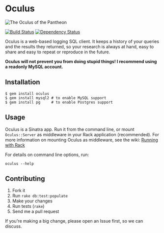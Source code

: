 # Oculus

![The Oculus of the Pantheon](http://upload.wikimedia.org/wikipedia/commons/1/17/Oculus_of_the_Pantheon.jpg)

[![Build Status](https://secure.travis-ci.org/paulrosania/oculus.png?branch=master)](http://travis-ci.org/paulrosania/oculus)
[![Dependency Status](https://gemnasium.com/paulrosania/oculus.png)](https://gemnasium.com/paulrosania/oculus)

Oculus is a web-based logging SQL client.  It keeps a history of your queries
and the results they returned, so your research is always at hand, easy to share
and easy to repeat or reproduce in the future.

**Oculus will not prevent you from doing stupid things! I recommend using a
readonly MySQL account.**

## Installation

    $ gem install oculus
    $ gem install mysql2 # to enable MySQL support
    $ gem install pg     # to enable Postgres support

## Usage

Oculus is a Sinatra app. Run it from the command line, or mount `Oculus::Server`
as middleware in your Rack application (recommended). For more information on
mounting Oculus as middleware, see the wiki:
[Running with Rack](https://github.com/paulrosania/oculus/wiki/Running-with-Rack)

For details on command line options, run:

    oculus --help

## Contributing

1. Fork it
2. Run `rake db:test:populate`
3. Make your changes
4. Run tests (`rake`)
5. Send me a pull request

If you're making a big change, please open an Issue first, so we can discuss.
